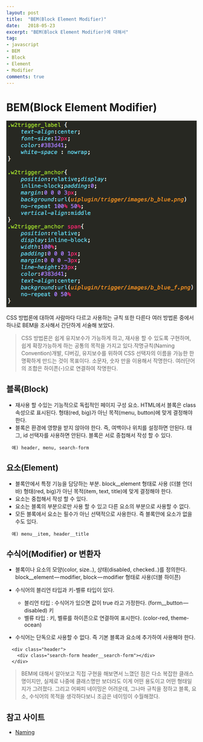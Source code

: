 ```yaml
---
layout: post
title:  "BEM(Block Element Modifier)"
date:   2018-05-23
excerpt: "BEM(Block Element Modifier)에 대해서"
tag:
- javascript
- BEM
- Block
- Element
- Modifier
comments: true
---
```


**BEM(Block Element Modifier)**
===

![예시](https://github.com/SeonHyungJo/SeonHyungJo.github.io/blob/master/assets/img/BEM1.png?raw=true)

CSS 방법론에 대하여 사람마다 다르고 사용하는 규칙 또한 다른다 여러 방법론 중에서 하나로 BEM을 조사해서 간단하게 서술해 보았다.


> CSS 방법론은 쉽게 유지보수가 가능하게 하고, 재사용 할 수 있도록 구현하며, 쉽게 확장가능하게 하는 공통의 목적을 가지고 있다.작명규칙(Naming Convention)개발, 디버깅, 유지보수를 위하여 CSS 선택자의 이름을 가능한 한 명확하게 만드는 것이 목표이다.
소문자, 숫자 만을 이용해서 작명한다.
여러단어의 조합은 하이픈(-)으로 연결하여 작명한다.

## 블록(Block)  
- 재사용 할 수있는 기능적으로 독립적인 페이지 구성 요소. HTML에서 블록은 class 속성으로 표시된다.
형태(red, big)가 아닌 목적(menu, button)에 맞게 결정해야 한다.
- 블록은 환경에 영향을 받지 않아야 한다. 즉, 여백이나 위치를 설정하면 안된다.
태그, id 선택자를 사용하면 안된다.
블록은 서로 중첩해서 작성 할 수 있다.

```
  예) header, menu, search-form
```

## 요소(Element)

- 블록안에서 특정 기능을 담당하는 부분.
block__element 형태로 사용 (더블 언더바)
형태(red, big)가 아닌 목적(item, text, title)에 맞게 결정해야 한다.
- 요소는 중첩해서 작성 할 수 있다.
- 요소는 블록의 부분으로만 사용 할 수 있고 다른 요소의 부분으로 사용할 수 없다.
- 모든 블록에서 요소는 필수가 아닌 선택적으로 사용한다. 즉 블록안에 요소가 없을 수도 있다.

```
  예) menu__item, header__title
```

## 수식어(Modifier) or 변환자

- 블록이나 요소의 모양(color, size..), 상태(disabled, checked..)를 정의한다.
block__element — modifier, block — modifier 형태로 사용(더블 하이픈)
- 수식어의 블리언 타입과 키-벨류 타입이 있다.

  - 블리언 타입 : 수식어가 있으면 값이 true 라고 가정한다. (form__button — disabled)
키
  - 벨류 타입 : 키, 벨류를 하이픈으로 연결하여 표시한다. (color-red, theme-ocean)

- 수식어는 단독으로 사용할 수 없다. 즉 기본 블록과 요소에 추가하여 사용해야 한다. 

``` 
  <div class="header">
    <div class="search-form header__search-form"></div>
  </div>
```


> BEM에 대해서 알아보고 직접 구현을 해보면서 느꼈던 점은 다소 복잡한 클래스 명이지만, 실제로 나중에 클래스명만 보더라도 이게 어떤 용도이고 어떤 형태일지가 그려졌다. 그리고 어짜피 네이밍은 어려운데, 그나마 규칙을 정하고 블록, 요소, 수식어의 목적을 생각하다보니 조금은 네이밍이 수월해졌다.


## 참고 사이트

- [Naming](http://getbem.com/naming/)

